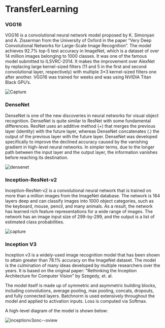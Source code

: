 # TransferLearning

### VGG16

VGG16 is a convolutional neural network model proposed by K. Simonyan and A. Zisserman from the University of Oxford in the paper “Very Deep Convolutional Networks for Large-Scale Image Recognition”. The model achieves 92.7% top-5 test accuracy in ImageNet, which is a dataset of over 14 million images belonging to 1000 classes. It was one of the famous model submitted to ILSVRC-2014. It makes the improvement over AlexNet by replacing large kernel-sized filters (11 and 5 in the first and second convolutional layer, respectively) with multiple 3×3 kernel-sized filters one after another. VGG16 was trained for weeks and was using NVIDIA Titan Black GPU’s.

![Capture](https://user-images.githubusercontent.com/42516515/96550809-f7823280-12ce-11eb-89b1-67f1bae58d34.PNG)

### DenseNet

DenseNet is one of the new discoveries in neural networks for visual object recognition. DenseNet is quite similar to ResNet with some fundamental differences. ResNet uses an additive method (+) that merges the previous layer (identity) with the future layer, whereas DenseNet concatenates (.) the output of the previous layer with the future layer. DenseNet was developed specifically to improve the declined accuracy caused by the vanishing gradient in high-level neural networks. In simpler terms, due to the longer path between the input layer and the output layer, the information vanishes before reaching its destination.

![densenet](https://user-images.githubusercontent.com/42516515/96692568-d0496500-13a3-11eb-9286-2711a0033d78.png)

### Inception-ResNet-v2

Inception-ResNet-v2 is a convolutional neural network that is trained on more than a million images from the ImageNet database. The network is 164 layers deep and can classify images into 1000 object categories, such as the keyboard, mouse, pencil, and many animals. As a result, the network has learned rich feature representations for a wide range of images. The network has an image input size of 299-by-299, and the output is a list of estimated class probabilities.

![capture](https://user-images.githubusercontent.com/42516515/97109744-f9972780-16fa-11eb-972d-eda3972060d8.PNG)

### Inception V3

Inception v3 is a widely-used image recognition model that has been shown to attain greater than 78.1% accuracy on the ImageNet dataset. The model is the culmination of many ideas developed by multiple researchers over the years. It is based on the original paper: "Rethinking the Inception Architecture for Computer Vision" by Szegedy, et. al.

The model itself is made up of symmetric and asymmetric building blocks, including convolutions, average pooling, max pooling, concats, dropouts, and fully connected layers. Batchnorm is used extensively throughout the model and applied to activation inputs. Loss is computed via Softmax.

A high-level diagram of the model is shown below:

![inceptionv3onc--oview](https://user-images.githubusercontent.com/42516515/97799692-973bab00-1c55-11eb-9047-71f7cadd1e48.png)


